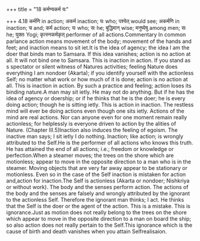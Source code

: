 +++
title = "18 कर्मण्यकर्म यः"

+++
4.18 कर्मणि in action; अकर्म inaction; यः who; पश्येत् would see;
अकर्मणि in inaction; च and; कर्म action; यः who; सः he; बुद्धिमान् wise;
मनुष्येषु among men; सः he; युक्तः Yogi; कृत्स्नकर्मकृत् performer of
all actions.Commentary In common parlance action means movement of the
body; movement of the hands and feet; and inaction means to sit iet.It
is the idea of agency; the idea I am the doer that binds man to Samsara.
If this idea vanishes; action is no action at all. It will not bind one
to Samsara. This is inaction in action. If you stand as s spectator or
silent witness of Natures activities; feeling Nature does everything I
am nondoer (Akarta); if you identify yourself with the actionless Self;
no matter what work or how much of it is done; action is no action at
all. This is inaction in action. By such a practice and feeling; action
loses its binding nature.A man may sit ietly. He may not do anything.
But if he has the idea of agency or doership; or if he thinks that he is
the doer; he is every doing action; though he is sitting ietly. This is
action in inaction. The restless mind will ever be doing actions even
though one sits ietly. Actions of the mind are real actions. Nor can
anyone even for one moment remain really actionless; for helplessly is
everyone driven to action by the alities of Nature. (Chapter
III.5)Inaction also induces the feeling of egoism. The inactive man
says; I sit ietly I do nothing. Inaction; like action; is wrongly
attributed to the Self.He is the performer of all actions who knows this
truth. He has attained the end of all actions; i.e.; freedom or
knowledge or perfection.When a steamer moves; the trees on the shore
which are motionless; appear to move in the opposite direction to a man
who is in the steamer. Moving objects that are very far away appear to
be stationary or motionless. Even so in the case of the Self inaction is
mistaken for action and,action for inaction.The Self is actionless
(Akarta or nondoer; Nishkriya or without work). The body and the senses
perform action. The actions of the body and the senses are falsely and
wrongly attributed by the ignorant to the actionless Self. Therefore the
ignorant man thinks; I act. He thinks that the Self is the doer or the
agent of the action. This is a mistake. This is ignorance.Just as motion
does not really belong to the trees on the shore which appear to move in
the opposite direction to a man on board the ship; so also action does
not really pertain to the Self.This ignorance which is the cause of
birth and death vanishes when you attain Selfrealisaion.
